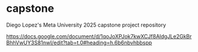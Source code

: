 # capstone
Diego Lopez's Meta University 2025 capstone project repository

https://docs.google.com/document/d/1qoJoXPJok7kwXCJf8AldgJLe2GkBrBhhVwUY3S81nwI/edit?tab=t.0#heading=h.6b6nbvhbbspp
